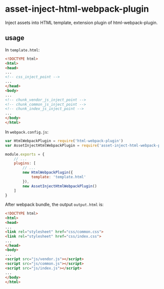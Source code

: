 # asset-inject-html-webpack-plugin

Inject assets into HTML template, extension plugin of html-webpack-plugin.

## usage

In ```template.html```:

```html
<!DOCTYPE html>
<html>
<head>
...
<!-- css_inject_point -->
...
</head>
<body>
...
<!-- chunk_vendor_js_inject_point -->
<!-- chunk_common_js_inject_point -->
<!-- chunk_index_js_inject_point -->
...
</body>
</html>
```

In ```webpack.config.js```:

```javascript
var HtmlWebpackPlugin = require('html-webpack-plugin')
var AssetInjectHtmlWebpackPlugin = require('asset-inject-html-webpack-plugin')

module.exports = {
    // ...
    plugins: [
        // ...
        new HtmlWebpackPlugin({
            template: 'template.html'
        }),
        new AssetInjectHtmlWebpackPlugin()
    ]
}
```

After webpack bundle, the output ```output.html``` is:

```html
<!DOCTYPE html>
<html>
<head>
...
<link rel="stylesheet" href="css/common.css">
<link rel="stylesheet" href="css/index.css">
...
</head>
<body>
...
<script src="js/vendor.js"></script>
<script src="js/common.js"></script>
<script src="js/index.js"></script>
...
</body>
</html>
```